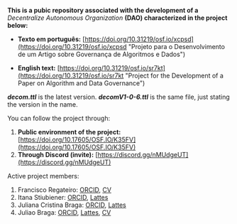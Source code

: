 **This is a pubic repository associated with the development of a** *Decentralize Autonomous Organization* **(DAO) characterized in the project below:** 

- **Texto em português:** [https://doi.org/10.31219/osf.io/xcpsd](https://doi.org/10.31219/osf.io/xcpsd "Projeto para o Desenvolvimento de um Artigo sobre Governança de Algoritmos e Dados")

- **English text:** [https://doi.org/10.31219/osf.io/sr7kt](https://doi.org/10.31219/osf.io/sr7kt "Project for the Development of a Paper on Algorithm and Data Governance")

***decom.ttl*** is the latest version. ***decomV1-0-6.ttl*** is the same file, just stating the version in the name.

You can follow the project through:

1. **Public environment of the project:** [https://doi.org/10.17605/OSF.IO/K35FV](https://doi.org/10.17605/OSF.IO/K35FV)
2. **Through Discord (invite):** [https://discord.gg/nMUdgeUT](https://discord.gg/nMUdgeUT)

Active project members:

1. Francisco Regateiro: [ORCID](https://orcid.org/0000-0003-2229-4938), [CV](https://fenix.tecnico.ulisboa.pt/homepage/ist13522)
2. Itana Stiubiener: [ORCID](https://orcid.org/0000-0002-7149-4760), [Lattes](http://lattes.cnpq.br/4008970012663480)
3. Juliana Cristina Braga: [ORCID](https://orcid.org/0000-0003-2385-0051), [Lattes](http://lattes.cnpq.br/7111526592323456)
4. Juliao Braga: [ORCID](https://orcid.org/0000-0001-9542-3732), [Lattes](http://lattes.cnpq.br/7092085044582071), [CV](http://braga.net.br)

